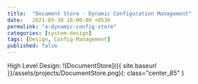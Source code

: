 ```yaml
---
title:  "Document Store - Dynamic Configuration Management"
date:   2021-05-30 18:00:00 +0530
permalink: "a-dynamic-config-store"
categories: [system-design]
tags: [Design, Config-Management]
published: false
---
```


High Level Design:
![DocumentStore]({{ site.baseurl }}/assets/projects/DocumentStore.png){: class="center_85" }

